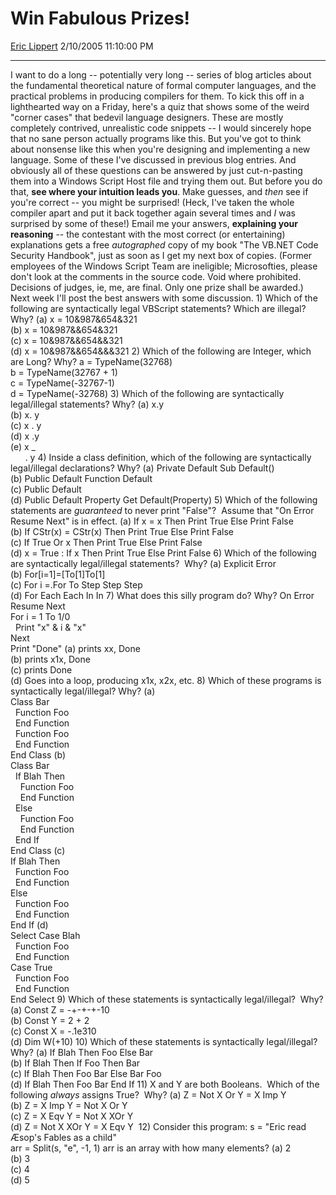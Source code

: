 <div id="page">

# Win Fabulous Prizes\!

[Eric Lippert](https://social.msdn.microsoft.com/profile/Eric%20Lippert) 2/10/2005 11:10:00 PM

-----

<div id="content">

I want to do a long -- potentially very long -- series of blog articles about the fundamental theoretical nature of formal computer languages, and the practical problems in producing compilers for them. To kick this off in a lighthearted way on a Friday, here's a quiz that shows some of the weird "corner cases" that bedevil language designers. These are mostly completely contrived, unrealistic code snippets -- I would sincerely hope that no sane person actually programs like this. But you've got to think about nonsense like this when you're designing and implementing a new language. Some of these I've discussed in previous blog entries. And obviously all of these questions can be answered by just cut-n-pasting them into a Windows Script Host file and trying them out. But before you do that, **see where your intuition leads you**. Make guesses, and *then* see if you're correct -- you might be surprised\! (Heck, I've taken the whole compiler apart and put it back together again several times and *I* was surprised by some of these\!) Email me your answers, **explaining your reasoning** -- the contestant with the most correct (or entertaining) explanations gets a free *autographed* copy of my book "The VB.NET Code Security Handbook", just as soon as I get my next box of copies. (Former employees of the Windows Script Team are ineligible; Microsofties, please don't look at the comments in the source code. Void where prohibited. Decisions of judges, ie, me, are final. Only one prize shall be awarded.)  Next week I'll post the best answers with some discussion. 1) Which of the following are syntactically legal VBScript statements? Which are illegal? Why? (a) x = 10&987&654&321  
(b) x = 10&987&&654&321  
(c) x = 10&987&&654&&321  
(d) x = 10&987&&654&&&321 2) Which of the following are Integer, which are Long? Why? a = TypeName(32768)  
b = TypeName(32767 + 1)  
c = TypeName(-32767-1)  
d = TypeName(-32768) 3) Which of the following are syntactically legal/illegal statements? Why? (a) x.y  
(b) x. y  
(c) x . y  
(d) x .y  
(e) x \_  
      . y 4) Inside a class definition, which of the following are syntactically legal/illegal declarations? Why? (a) Private Default Sub Default()  
(b) Public Default Function Default  
(c) Public Default  
(d) Public Default Property Get Default(Property) 5) Which of the following statements are *guaranteed* to never print "False"?  Assume that "On Error Resume Next" is in effect. (a) If x = x Then Print True Else Print False  
(b) If CStr(x) = CStr(x) Then Print True Else Print False  
(c) If True Or x Then Print True Else Print False  
(d) x = True : If x Then Print True Else Print False 6) Which of the following are syntactically legal/illegal statements?  Why? (a) Explicit Error  
(b) For\[i=1\]=\[To\[1\]To\[1\]  
(c) For i =.For To Step Step Step  
(d) For Each Each In In 7) What does this silly program do? Why? On Error Resume Next  
For i = 1 To 1/0  
  Print "x" & i & "x"  
Next  
Print "Done" (a) prints xx, Done  
(b) prints x1x, Done  
(c) prints Done  
(d) Goes into a loop, producing x1x, x2x, etc. 8) Which of these programs is syntactically legal/illegal? Why? (a)  
Class Bar  
  Function Foo  
  End Function  
  Function Foo  
  End Function  
End Class (b)  
Class Bar  
  If Blah Then  
    Function Foo  
    End Function  
  Else  
    Function Foo  
    End Function  
  End If  
End Class (c)  
If Blah Then  
  Function Foo  
  End Function  
Else  
  Function Foo  
  End Function  
End If (d)  
Select Case Blah  
  Function Foo  
  End Function  
Case True  
  Function Foo  
  End Function  
End Select 9) Which of these statements is syntactically legal/illegal?  Why? (a) Const Z = -+-+-+-10  
(b) Const Y = 2 + 2  
(c) Const X = -.1e310  
(d) Dim W(+10) 10) Which of these statements is syntactically legal/illegal?  Why? (a) If Blah Then Foo Else Bar  
(b) If Blah Then If Foo Then Bar  
(c) If Blah Then Foo Bar Else Bar Foo  
(d) If Blah Then Foo Bar End If 11) X and Y are both Booleans.  Which of the following *always* assigns True?  Why? (a) Z = Not X Or Y = X Imp Y  
(b) Z = X Imp Y = Not X Or Y  
(c) Z = X Eqv Y = Not X XOr Y  
(d) Z = Not X XOr Y = X Eqv Y  12) Consider this program: s = "Eric read Æsop's Fables as a child"  
arr = Split(s, "e", -1, 1) arr is an array with how many elements? (a) 2  
(b) 3  
(c) 4  
(d) 5  

</div>

</div>

